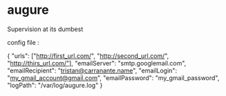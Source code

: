augure
======

Supervision at its dumbest


config file :

{
    "urls": ["http://first_url.com/",
        "http://second_url.com/",
        "http://thirs_url.com/"],
    "emailServer": "smtp.googlemail.com",
    "emailRecipient": "tristan@carranante.name",
    "emailLogin": "my_gmail_account@gmail.com",
    "emailPassword": "my_gmail_password",
    "logPath": "/var/log/augure.log"
}